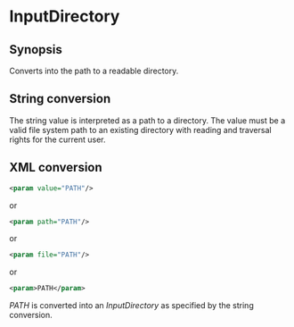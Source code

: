 <h1 class="converter">InputDirectory</h1>

## Synopsis

Converts into the path to a readable directory.

## String conversion

The string value is interpreted as a path to a directory. The value must be a valid file system path to an existing directory with reading and traversal rights for the current user.

## XML conversion



```xml
<param value="PATH"/>
```

or

```xml
<param path="PATH"/>
```

or

```xml
<param file="PATH"/>
```

or

```xml
<param>PATH</param>
```

 *PATH* is converted into an *InputDirectory* as specified by the string conversion.

